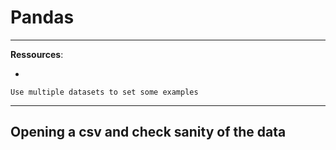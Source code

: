 # Pandas

***

**Ressources**:

- []()


```{note}
Use multiple datasets to set some examples 
```

***

## Opening a csv and check sanity of the data 